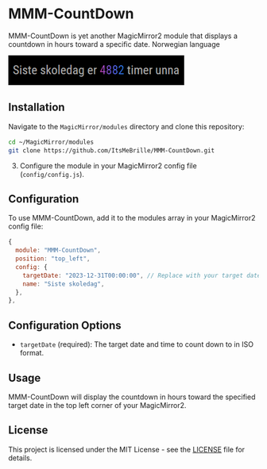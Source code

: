 # MMM-CountDown

MMM-CountDown is yet another MagicMirror2 module that displays a countdown in hours toward a specific date. Norwegian language

![Screenshot](screenshot.png)

## Installation

Navigate to the `MagicMirror/modules` directory and clone this repository:
```sh
cd ~/MagicMirror/modules
git clone https://github.com/ItsMeBrille/MMM-CountDown.git
```

3. Configure the module in your MagicMirror2 config file (`config/config.js`).

## Configuration

To use MMM-CountDown, add it to the modules array in your MagicMirror2 config file:

```javascript
{
  module: "MMM-CountDown",
  position: "top_left",
  config: {
    targetDate: "2023-12-31T00:00:00", // Replace with your target date in ISO format
    name: "Siste skoledag",
  },
},
```

## Configuration Options

- `targetDate` (required): The target date and time to count down to in ISO format.

## Usage

MMM-CountDown will display the countdown in hours toward the specified target date in the top left corner of your MagicMirror2.

## License

This project is licensed under the MIT License - see the [LICENSE](LICENSE) file for details.
